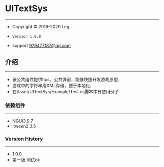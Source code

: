 # UITextSys***- Copyright © 2016-2020 Leg-     Version 1.0.0- support 979477187@qq.com          ## 介绍***- 该公共组件提供tips、公共弹窗，能够快捷开发游戏原型.- 游戏中的字符串用XML存储，便于本地化.- 在Asset/UITextSys/Example/Test.cs脚本中有使用例子### 依赖组件***- NGUI3.9.7- itween2.0.5### Version History***- 1.0.0- 第一版 测试ok